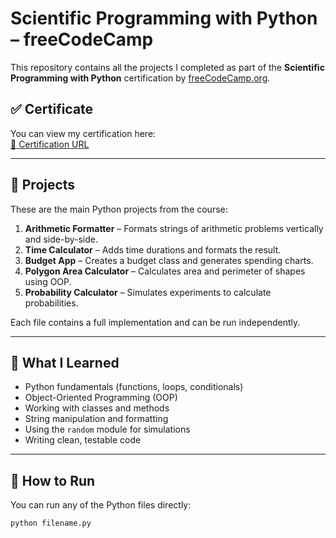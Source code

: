# Scientific Programming with Python – freeCodeCamp

This repository contains all the projects I completed as part of the **Scientific Programming with Python** certification by [freeCodeCamp.org](https://www.freecodecamp.org/).

## ✅ Certificate

You can view my certification here:  
[📜 Certification URL](https://www.freecodecamp.org/certification/danielbarahona/scientific-computing-with-python-v7)

---

## 📁 Projects

These are the main Python projects from the course:

1. **Arithmetic Formatter** – Formats strings of arithmetic problems vertically and side-by-side.
2. **Time Calculator** – Adds time durations and formats the result.
3. **Budget App** – Creates a budget class and generates spending charts.
4. **Polygon Area Calculator** – Calculates area and perimeter of shapes using OOP.
5. **Probability Calculator** – Simulates experiments to calculate probabilities.

Each file contains a full implementation and can be run independently.

---

## 🧠 What I Learned

- Python fundamentals (functions, loops, conditionals)
- Object-Oriented Programming (OOP)
- Working with classes and methods
- String manipulation and formatting
- Using the `random` module for simulations
- Writing clean, testable code

---

## 🚀 How to Run

You can run any of the Python files directly:

```bash
python filename.py
